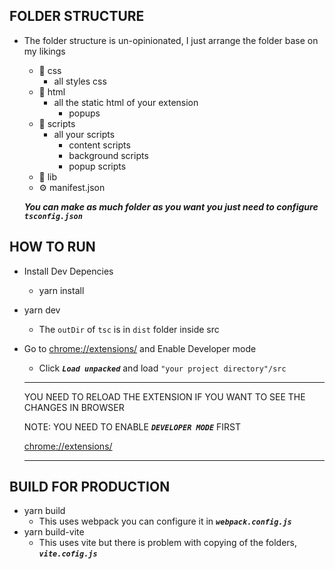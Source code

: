 ## FOLDER STRUCTURE
 - The folder structure is un-opinionated, I just arrange the folder base on my likings
    - 📁 css
       - all styles css
    - 📁 html
       - all the static html of your extension
          - popups
    - 📁 scripts
       - all your scripts
         - content scripts
         - background scripts
         - popup scripts
    - 📁 lib
    - ⚙️ manifest.json
  
   ***You can make as much folder as you want you just need to configure `tsconfig.json`***

## HOW TO RUN
 - Install Dev Depencies
   - yarn install
 - yarn dev
   - The `outDir` of `tsc` is in `dist` folder inside src
 
 - Go to [chrome://extensions/](url) and Enable Developer mode 
   - Click ***`Load unpacked`*** and load `"your project directory"/src` 
  

    ***
    YOU NEED TO RELOAD THE EXTENSION IF YOU WANT TO SEE THE CHANGES IN BROWSER
    

    NOTE: YOU NEED TO ENABLE ***`DEVELOPER MODE`*** FIRST

    [chrome://extensions/](url)
    ***


## BUILD FOR PRODUCTION
 - yarn build
   - This uses webpack you can configure it in ***`webpack.config.js`***
 - yarn build-vite
   - This uses vite but there is problem with copying of the folders, ***`vite.cofig.js`***
  